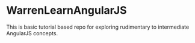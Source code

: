 WarrenLearnAngularJS
====================

This is basic tutorial based repo for exploring rudimentary to intermediate AngularJS concepts. 
